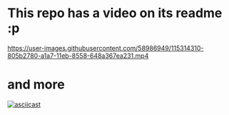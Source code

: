 # This repo has a video on its readme :p


https://user-images.githubusercontent.com/58986949/115314310-805b2780-a1a7-11eb-8558-648a367ea231.mp4

# and more

[![asciicast](https://asciinema.org/a/EO65eGOstBnHRVWia233NjgOo.png)](https://asciinema.org/a/EO65eGOstBnHRVWia233NjgOo)
